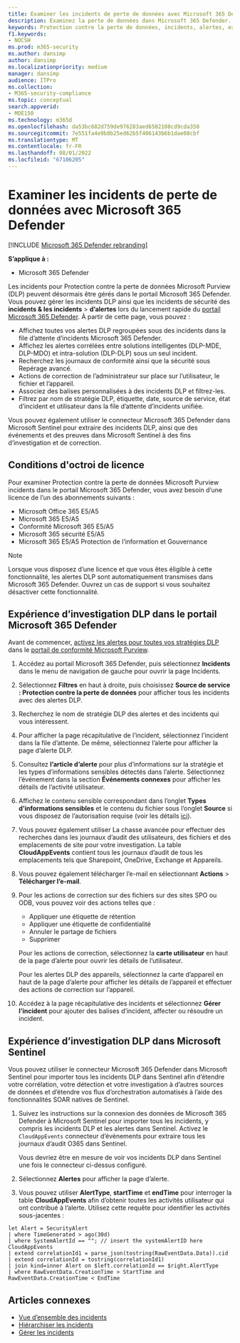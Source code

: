 ```yaml
---
title: Examiner les incidents de perte de données avec Microsoft 365 Defender
description: Examinez la perte de données dans Microsoft 365 Defender.
keywords: Protection contre la perte de données, incidents, alertes, examiner, analyser, répondre, corrélation, attaque, ordinateurs, appareils, utilisateurs, identités, identité, boîte aux lettres, e-mail, 365, microsoft, m365
f1.keywords:
- NOCSH
ms.prod: m365-security
ms.author: dansimp
author: dansimp
ms.localizationpriority: medium
manager: dansimp
audience: ITPro
ms.collection:
- M365-security-compliance
ms.topic: conceptual
search.appverid:
- MOE150
ms.technology: m365d
ms.openlocfilehash: da53bc682d759de976283aed6502108cd9cda350
ms.sourcegitcommit: 7e551fa4e9b8b25ed62b5f406143b6b1dae08cbf
ms.translationtype: MT
ms.contentlocale: fr-FR
ms.lasthandoff: 08/01/2022
ms.locfileid: "67106205"
---
```

# <a name="investigate-data-loss-incidents-with-microsoft-365-defender"></a>Examiner les incidents de perte de données avec Microsoft 365 Defender

[!INCLUDE [Microsoft 365 Defender rebranding](../includes/microsoft-defender.md)]

**S’applique à :**

- Microsoft 365 Defender

Les incidents pour Protection contre la perte de données Microsoft Purview (DLP) peuvent désormais être gérés dans le portail Microsoft 365 Defender. Vous pouvez gérer les incidents DLP ainsi que les incidents de sécurité des **incidents & les incidents** \> **d’alertes** lors du lancement rapide du <a href="https://go.microsoft.com/fwlink/p/?linkid=2077139" target="_blank">portail Microsoft 365 Defender</a>. À partir de cette page, vous pouvez :

- Affichez toutes vos alertes DLP regroupées sous des incidents dans la file d’attente d’incidents Microsoft 365 Defender.
- Affichez les alertes corrélées entre solutions intelligentes (DLP-MDE, DLP-MDO) et intra-solution (DLP-DLP) sous un seul incident.
- Recherchez les journaux de conformité ainsi que la sécurité sous Repérage avancé.
- Actions de correction de l’administrateur sur place sur l’utilisateur, le fichier et l’appareil. 
- Associez des balises personnalisées à des incidents DLP et filtrez-les.
- Filtrez par nom de stratégie DLP, étiquette, date, source de service, état d’incident et utilisateur dans la file d’attente d’incidents unifiée. 

Vous pouvez également utiliser le connecteur Microsoft 365 Defender dans Microsoft Sentinel pour extraire des incidents DLP, ainsi que des événements et des preuves dans Microsoft Sentinel à des fins d’investigation et de correction.

## <a name="licensing-requirements"></a>Conditions d'octroi de licence

Pour examiner Protection contre la perte de données Microsoft Purview incidents dans le portail Microsoft 365 Defender, vous avez besoin d’une licence de l’un des abonnements suivants : 

- Microsoft Office 365 E5/A5
- Microsoft 365 E5/A5
- Conformité Microsoft 365 E5/A5
- Microsoft 365 sécurité E5/A5
- Microsoft 365 E5/A5 Protection de l’information et Gouvernance

> [!NOTE] 
> Lorsque vous disposez d’une licence et que vous êtes éligible à cette fonctionnalité, les alertes DLP sont automatiquement transmises dans Microsoft 365 Defender. Ouvrez un cas de support si vous souhaitez désactiver cette fonctionnalité. 

## <a name="dlp-investigation-experience-in-the-microsoft-365-defender-portal"></a>Expérience d’investigation DLP dans le portail Microsoft 365 Defender

Avant de commencer, [activez les alertes pour toutes vos stratégies DLP](/microsoft-365/compliance/dlp-configure-view-alerts-policies#alert-configuration-experience) dans le <a href="https://purview.microsoft.com" target="_blank">portail de conformité Microsoft Purview</a>.

1. Accédez au portail Microsoft 365 Defender, puis sélectionnez **Incidents** dans le menu de navigation de gauche pour ouvrir la page Incidents.

2. Sélectionnez **Filtres** en haut à droite, puis choisissez **Source de service : Protection contre la perte de données** pour afficher tous les incidents avec des alertes DLP.

3. Recherchez le nom de stratégie DLP des alertes et des incidents qui vous intéressent.

4. Pour afficher la page récapitulative de l’incident, sélectionnez l’incident dans la file d’attente. De même, sélectionnez l’alerte pour afficher la page d’alerte DLP.

5. Consultez **l’article d’alerte** pour plus d’informations sur la stratégie et les types d’informations sensibles détectés dans l’alerte. Sélectionnez l’événement dans la section **Événements connexes** pour afficher les détails de l’activité utilisateur.

6. Affichez le contenu sensible correspondant dans l’onglet **Types d’informations sensibles** et le contenu du fichier sous l’onglet **Source** si vous disposez de l’autorisation requise (voir les détails <a href="/microsoft-365/compliance/dlp-alerts-dashboard-get-started#roles" target="_blank">ici</a>).

7. Vous pouvez également utiliser La chasse avancée pour effectuer des recherches dans les journaux d’audit des utilisateurs, des fichiers et des emplacements de site pour votre investigation. La table **CloudAppEvents** contient tous les journaux d’audit de tous les emplacements tels que Sharepoint, OneDrive, Exchange et Appareils.

8. Vous pouvez également télécharger l’e-mail en sélectionnant **Actions** \> **Télécharger l’e-mail**. 

9. Pour les actions de correction sur des fichiers sur des sites SPO ou ODB, vous pouvez voir des actions telles que :

    - Appliquer une étiquette de rétention
    - Appliquer une étiquette de confidentialité
    - Annuler le partage de fichiers
    - Supprimer

   Pour les actions de correction, sélectionnez la **carte utilisateur** en haut de la page d’alerte pour ouvrir les détails de l’utilisateur.

   Pour les alertes DLP des appareils, sélectionnez la carte d’appareil en haut de la page d’alerte pour afficher les détails de l’appareil et effectuer des actions de correction sur l’appareil.

10. Accédez à la page récapitulative des incidents et sélectionnez **Gérer l’incident** pour ajouter des balises d’incident, affecter ou résoudre un incident.

## <a name="dlp-investigation-experience-in-microsoft-sentinel"></a>Expérience d’investigation DLP dans Microsoft Sentinel

Vous pouvez utiliser le connecteur Microsoft 365 Defender dans Microsoft Sentinel pour importer tous les incidents DLP dans Sentinel afin d’étendre votre corrélation, votre détection et votre investigation à d’autres sources de données et d’étendre vos flux d’orchestration automatisés à l’aide des fonctionnalités SOAR natives de Sentinel. 

1. Suivez les instructions sur la connexion des données de Microsoft 365 Defender à Microsoft Sentinel pour importer tous les incidents, y compris les incidents DLP et les alertes dans Sentinel. Activez le `CloudAppEvents` connecteur d’événements pour extraire tous les journaux d’audit O365 dans Sentinel.

   Vous devriez être en mesure de voir vos incidents DLP dans Sentinel une fois le connecteur ci-dessus configuré.

2. Sélectionnez **Alertes** pour afficher la page d’alerte.

3. Vous pouvez utiliser **AlertType**, **startTime** et **endTime** pour interroger la table **CloudAppEvents** afin d’obtenir toutes les activités utilisateur qui ont contribué à l’alerte. Utilisez cette requête pour identifier les activités sous-jacentes :

```kusto
let Alert = SecurityAlert
| where TimeGenerated > ago(30d)
| where SystemAlertId == ""; // insert the systemAlertID here
CloudAppEvents
| extend correlationId1 = parse_json(tostring(RawEventData.Data)).cid
| extend correlationId = tostring(correlationId1)
| join kind=inner Alert on $left.correlationId == $right.AlertType
| where RawEventData.CreationTime > StartTime and RawEventData.CreationTime < EndTime
```

## <a name="related-articles"></a>Articles connexes

- [Vue d’ensemble des incidents](incidents-overview.md)
- [Hiérarchiser les incidents](incident-queue.md)
- [Gérer les incidents](manage-incidents.md)
